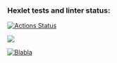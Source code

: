 ### Hexlet tests and linter status:
[![Actions Status](https://github.com/alex-vo/frontend-project-lvl1/workflows/hexlet-check/badge.svg)](https://github.com/alex-vo/frontend-project-lvl1/actions)

<a href="https://codeclimate.com/github/codeclimate/codeclimate/maintainability"><img src="https://api.codeclimate.com/v1/badges/a99a88d28ad37a79dbf6/maintainability" /></a>

[![Blabla](https://github.com/alex-vo/frontend-project-lvl1/workflows/main/badge.svg)](https://github.com/alex-vo/frontend-project-lvl1/actions)